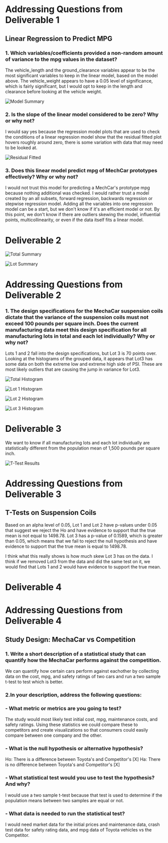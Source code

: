 # Addressing Questions from Deliverable 1 
## Linear Regression to Predict MPG
### 1. Which variables/coefficients provided a non-random amount of variance to the mpg values in the dataset? 
The vehicle_length and the ground_clearance variables appear to be the most significant variables to keep in the linear model, based on the model above.  The vehicle_weight appears to have a 0.05 level of significance, which is fairly significant, but I would opt to keep in the length and clearance before looking at the vehicle weight. 

![Model Summary](https://github.com/awar2170/R_Bootcamp/blob/main/Challenge/Results/lm.summary.PNG)

### 2. Is the slope of the linear model considered to be zero? Why or why not? 
I would say yes because the regression model plots that are used to check the conditions of a linear regression model show that the residual fitted plot hovers roughly around zero, there is some variation with data that may need to be looked at. 

![Residual Fitted](https://github.com/awar2170/R_Bootcamp/blob/main/Challenge/Results/lm.residual_fitted.PNG)

### 3. Does this linear model predict mpg of MechCar prototypes effectively? Why or why not? 
I would not trust this model for predicting a MechCar's prototype mpg because nothing additional was checked.  I would rather trust a model created by an all subsets, forward regression, backwards regression or stepwise regression model.  Adding all the variables into one regression model can be a start, but we don't know if it's an efficient model or not.  By this point, we don't know if there are outliers skewing the model, influential points, multicollinearity, or even if the data itself fits a linear model.

# Deliverable 2

![Total Summary](https://github.com/awar2170/R_Bootcamp/blob/main/Challenge/Results/total_summary.PNG)

![Lot Summary](https://github.com/awar2170/R_Bootcamp/blob/main/Challenge/Results/lot_summary.PNG)

# Addressing Questions from Deliverable 2
### 1. The design specifications for the MechaCar suspension coils dictate that the variance of the suspension coils must not exceed 100 pounds per square inch. Does the current manufacturing data meet this design specification for all manufacturing lots in total and each lot individually? Why or why not?
Lots 1 and 2 fall into the design specifications, but Lot 3 is 70 points over.  Looking at the histograms of the grouped data, it appears that Lot3 has some data on both the extreme low and extreme high side of PSI.  These are most likely outliers that are causing the jump in variance for Lot3.

![Total Histogram](https://github.com/awar2170/R_Bootcamp/blob/main/Challenge/Results/hist.car.sus.PNG)

![Lot 1 Histogram](https://github.com/awar2170/R_Bootcamp/blob/main/Challenge/Results/hist.lot1.PNG)

![Lot 2 Histogram](https://github.com/awar2170/R_Bootcamp/blob/main/Challenge/Results/hist.lot2.PNG)

![Lot 3 Histogram](https://github.com/awar2170/R_Bootcamp/blob/main/Challenge/Results/hist.lot3.PNG)

# Deliverable 3 
We want to know if all manufacturing lots and each lot individually are statistically different from the population mean of 1,500 pounds per square inch.

![T-Test Results](https://github.com/awar2170/R_Bootcamp/blob/main/Challenge/Results/t.tests.PNG)

# Addressing Questions from Deliverable 3
## T-Tests on Suspension Coils
Based on an alpha level of 0.05, Lot 1 and Lot 2 have p-values under 0.05 that suggest we reject the Ho and have evidence to support that the true mean is not equal to 1498.78.  Lot 3 has a p-value of 0.1589, which is greater than 0.05, which means that we fail to reject the null hypothesis and have evidence to support that the true mean is equal to 1498.78.

I think what this really shows is how much skew Lot 3 has on the data.  I think if we removed Lot3 from the data and did the same test on it, we would find that Lots 1 and 2 would have evidence to support the true mean.

# Deliverable 4 
# Addressing Questions from Deliverable 4
## Study Design: MechaCar vs Competition
### 1. Write a short description of a statistical study that can quantify how the MechaCar performs against the competition. 
We can quantify how certain cars perform against eachother by collecting data on the cost, mpg, and safety ratings of two cars and run a two sample t-test to test which is better. 

### 2.In your description, address the following questions:
### - What metric or metrics are you going to test?
The study would most likely test initial cost, mpg, maintenance costs, and safety ratings.  Using these statistics we could compare these to competitors and create visualizations so that consumers could easily compare between one company and the other. 

### - What is the null hypothesis or alternative hypothesis?
Ho: There is a difference between Toyota's and Competitor's [X]
Ha: There is no difference between Toyota's and Competitor's [X]

### - What statistical test would you use to test the hypothesis? And why?
I would use a two sample t-test because that test is used to determine if the population means between two samples are equal or not. 

### - What data is needed to run the statistical test?
I would need market data for the initial prices and maintenance data, crash test data for safety rating data, and mpg data of Toyota vehicles vs the Competitor.